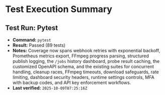 # Test Execution Summary

## Test Run: Pytest
- **Command:** `pytest`
- **Result:** Passed (89 tests)
- **Notes:** Coverage now spans webhook retries with exponential backoff, Prometheus metrics export, FFmpeg progress parsing, structured publish logging, the `/jobs` history dashboard, probe result caching, the customized OpenAPI schema, and the existing suites for concurrent handling, cleanup races, FFmpeg timeouts, download safeguards, rate limiting, dashboard security headers, runtime settings controls, MFA with backup codes, and API key enforcement workflows.
- **Last verified:** `2025-10-09T07:25:16Z`
